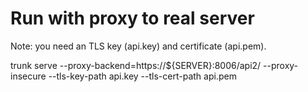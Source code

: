 # Run with proxy to real server

Note: you need an TLS key (api.key) and certificate (api.pem).

trunk serve --proxy-backend=https://${SERVER}:8006/api2/ --proxy-insecure --tls-key-path api.key --tls-cert-path api.pem
